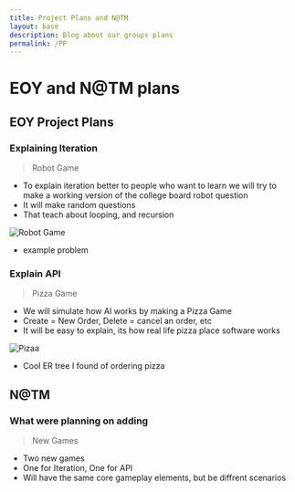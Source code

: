 ```yaml
---
title: Project Plans and N@TM
layout: base
description: Blog about our groups plans
permalink: /PP
---
```


# EOY and N@TM plans

## EOY Project Plans

### Explaining Iteration
> Robot Game
- To explain iteration better to people who want to learn we will try to make a working version of the college board robot question
- It will make random questions
- That teach about looping, and recursion

![Robot Game](https://runestone.academy/ns/books/published/mobilecsp/_static/assets/img/Q18SquareQuestion.png)
- example problem
### Explain API
> Pizza Game
- We will simulate how AI works by making a Pizza Game
- Create = New Order, Delete = cancel an order, etc
- It will be easy to explain, its how real life pizza place software works

![Pizaa](https://svg.template.creately.com/hxwf7con2)

- Cool ER tree I found of ordering pizza

## N@TM

### What were planning on adding
> New Games
- Two new games
- One for Iteration, One for API
- Will have the same core gameplay elements, but be diffrent scenarios